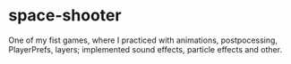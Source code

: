# space-shooter
One of my fist games, where I practiced with animations, postpocessing, PlayerPrefs, layers; implemented sound effects, particle effects and other.